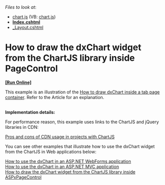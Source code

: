 <!-- default file list -->
*Files to look at*:

* [chart.js](./CS/MVC_app/Scripts/chart.js) (VB: [chart.js](./VB/MVC_app/Scripts/chart.js))
* **[Index.cshtml](./CS/MVC_app/Views/Home/Index.cshtml)**
* [_Layout.cshtml](./CS/MVC_app/Views/Shared/_Layout.cshtml)
<!-- default file list end -->
# How to draw the dxChart widget from the ChartJS library inside PageControl 
<!-- run online -->
**[[Run Online]](https://codecentral.devexpress.com/e4888)**
<!-- run online end -->


<p>This example is an illustration of the <a href="https://www.devexpress.com/Support/Center/p/KA18850">How to draw dxChart inside a tab page container</a>. Refer to the Article for an explanation.</p><p><strong><br />
</strong><strong>Implementation details:</strong></p><p>For performance reason, this example uses links to the ChartJS and jQuery libraries in CDN:</p><p><a href="http://chartjs.devexpress.com/Blog/pros-and-cons-of-cdn-with-chartjs#.UjgTaD9dzoY"><u>Pros and cons of CDN usage in projects with ChartJS</u></a><u><br />
</u></p><p>You can see other examples that illustrate how to use the dxChart widget from the ChartJS in Web applications below:</p><p><a href="https://www.devexpress.com/Support/Center/p/E4470">How to use the dxChart in an ASP.NET WebForms application</a><u><br />
</u><a href="https://www.devexpress.com/Support/Center/p/E4471">How to use the dxChart in an ASP.NET MVC application</a><u><br />
</u><a href="https://www.devexpress.com/Support/Center/p/E4887">How to draw the dxChart widget from the ChartJS library inside ASPxPageControl </a></p>

<br/>


